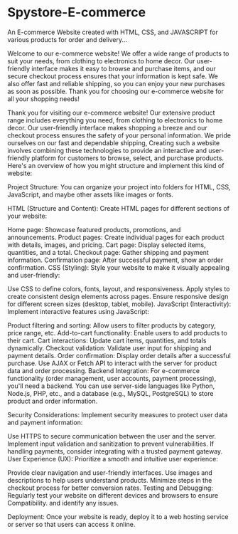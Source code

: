 # Spystore-E-commerce
An E-commerce Website created with HTML, CSS, and JAVASCRIPT for various products for order and delivery...

Welcome to our e-commerce website! We offer a wide range of products to suit your needs, from clothing to electronics to home decor. Our user-friendly interface makes it easy to browse and purchase items, and our secure checkout process ensures that your information is kept safe. We also offer fast and reliable shipping, so you can enjoy your new purchases as soon as possible. Thank you for choosing our e-commerce website for all your shopping needs!

Thank you for visiting our e-commerce website! Our extensive product range includes everything you need, from clothing to electronics to home decor. Our user-friendly interface makes shopping a breeze and our checkout process ensures the safety of your personal information. We pride ourselves on our fast and dependable shipping,
 Creating such a website involves combining these technologies to provide an interactive and user-friendly platform for customers to browse, select, and purchase products. Here's an overview of how you might structure and implement this kind of website:

Project Structure:
You can organize your project into folders for HTML, CSS, JavaScript, and maybe other assets like images or fonts.

HTML (Structure and Content):
Create HTML pages for different sections of your website:

Home page: Showcase featured products, promotions, and announcements.
Product pages: Create individual pages for each product with details, images, and pricing.
Cart page: Display selected items, quantities, and a total.
Checkout page: Gather shipping and payment information.
Confirmation page: After successful payment, show an order confirmation.
CSS (Styling):
Style your website to make it visually appealing and user-friendly:

Use CSS to define colors, fonts, layout, and responsiveness.
Apply styles to create consistent design elements across pages.
Ensure responsive design for different screen sizes (desktop, tablet, mobile).
JavaScript (Interactivity):
Implement interactive features using JavaScript:

Product filtering and sorting: Allow users to filter products by category, price range, etc.
Add-to-cart functionality: Enable users to add products to their cart.
Cart interactions: Update cart items, quantities, and totals dynamically.
Checkout validation: Validate user input for shipping and payment details.
Order confirmation: Display order details after a successful purchase.
Use AJAX or Fetch API to interact with the server for product data and order processing.
Backend Integration:
For e-commerce functionality (order management, user accounts, payment processing), you'll need a backend. You can use server-side languages like Python, Node.js, PHP, etc., and a database (e.g., MySQL, PostgreSQL) to store product and order information.

Security Considerations:
Implement security measures to protect user data and payment information:

Use HTTPS to secure communication between the user and the server.
Implement input validation and sanitization to prevent vulnerabilities.
If handling payments, consider integrating with a trusted payment gateway.
User Experience (UX):
Prioritize a smooth and intuitive user experience:

Provide clear navigation and user-friendly interfaces.
Use images and descriptions to help users understand products.
Minimize steps in the checkout process for better conversion rates.
Testing and Debugging:
Regularly test your website on different devices and browsers to ensure Compatibility. and identify any issues.

Deployment:
Once your website is ready, deploy it to a web hosting service or server so that users can access it online.
